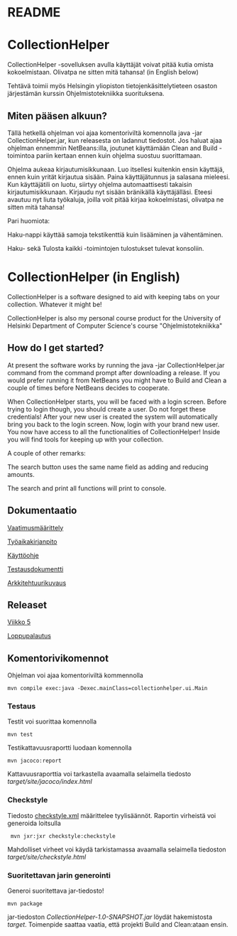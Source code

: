 # README

# CollectionHelper
CollectionHelper -sovelluksen avulla käyttäjät voivat pitää kutia omista kokoelmistaan. Olivatpa ne sitten mitä tahansa! (in English below)

Tehtävä toimii myös Helsingin yliopiston tietojenkäsittelytieteen osaston järjestämän kurssin Ohjelmistotekniikka suorituksena.

## Miten pääsen alkuun?
Tällä hetkellä ohjelman voi ajaa komentoriviltä komennolla java -jar CollectionHelper.jar, kun releasesta on ladannut tiedostot. Jos haluat ajaa ohjelman ennemmin NetBeans:illa, joutunet käyttämään Clean and Build -toimintoa pariin kertaan ennen kuin ohjelma suostuu suorittamaan.

Ohjelma aukeaa kirjautumisikkunaan. Luo itsellesi kuitenkin ensin käyttäjä, ennen kuin yrität kirjautua sisään. Paina käyttäjätunnus ja salasana mieleesi. Kun käyttäjätili on luotu, siirtyy ohjelma automaattisesti takaisin kirjautumisikkunaan. Kirjaudu nyt sisään bränikällä käyttäjälläsi. Eteesi avautuu nyt liuta työkaluja, joilla voit pitää kirjaa kokoelmistasi, olivatpa ne sitten mitä tahansa!

Pari huomiota:

Haku-nappi käyttää samoja tekstikenttiä kuin lisääminen ja vähentäminen.

Haku- sekä Tulosta kaikki -toimintojen tulostukset tulevat konsoliin.

# CollectionHelper (in English)
CollectionHelper is a software designed to aid with keeping tabs on your collection. Whatever it might be!

CollectionHelper is also my personal course product for the University of Helsinki Department of Computer Science's course "Ohjelmistotekniikka"

## How do I get started?
At present the software works by running the java -jar CollectionHelper.jar command from the command prompt after downloading a release. If you would prefer running it from NetBeans you might have to Build and Clean a couple of times before NetBeans decides to cooperate.

When CollectionHelper starts, you will be faced with a login screen. Before trying to login though, you should create a user. Do not forget these credentials! After your new user is created the system will automatically bring you back to the login screen. Now, login with your brand new user. You now have access to all the functionalities of CollectionHelper! Inside you will find tools for keeping up with your collection.

A couple of other remarks: 

The search button uses the same name field as adding and reducing amounts.

The search and print all functions will print to console.


## Dokumentaatio
[Vaatimusmäärittely](https://github.com/ljunjoel/ot-harjoitustyo/blob/master/dokumentaatio/maarittelydokumentti.md)

[Työaikakirjanpito](https://github.com/ljunjoel/ot-harjoitustyo/blob/master/dokumentaatio/tyoaikakirjanpito.md)

[Käyttöohje](https://github.com/ljunjoel/ot-harjoitustyo/blob/master/dokumentaatio/kayttoohje.md)

[Testausdokumentti](https://github.com/ljunjoel/ot-harjoitustyo/blob/master/dokumentaatio/testaus.md)

[Arkkitehtuurikuvaus](https://github.com/ljunjoel/ot-harjoitustyo/blob/master/dokumentaatio/arkkitehtuuri.md)

## Releaset
[Viikko 5](https://github.com/ljunjoel/ot-harjoitustyo/tree/viikko5)

[Loppupalautus](https://github.com/ljunjoel/ot-harjoitustyo/releases/tag/loppupalautus)

## Komentorivikomennot
Ohjelman voi ajaa komentoriviltä kommennolla
```
mvn compile exec:java -Dexec.mainClass=collectionhelper.ui.Main
```
### Testaus
Testit voi suorittaa komennolla
```
mvn test
```
Testikattavuusraportti luodaan komennolla
```
mvn jacoco:report
```
Kattavuusraporttia voi tarkastella avaamalla selaimella tiedosto _target/site/jacoco/index.html_
### Checkstyle
Tiedosto [checkstyle.xml](https://github.com/ljunjoel/ot-harjoitustyo/blob/master/CollectionHelper/checkstyle.xml) määrittelee tyylisäännöt. Raportin virheistä voi generoida loitsulla
```
 mvn jxr:jxr checkstyle:checkstyle
```

Mahdolliset virheet voi käydä tarkistamassa avaamalla selaimella tiedoston _target/site/checkstyle.html_
### Suoritettavan jarin generointi

Generoi suoritettava jar-tiedosto!
```
mvn package
```
jar-tiedoston _CollectionHelper-1.0-SNAPSHOT.jar_ löydät hakemistosta _target_. Toimenpide saattaa vaatia, että projekti Build and Clean:ataan ensin.
